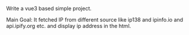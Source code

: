 Write a vue3 based simple project.

Main Goal: It fetched IP from different source like ip138 and ipinfo.io and api.ipify.org etc.
and display ip address in the html.